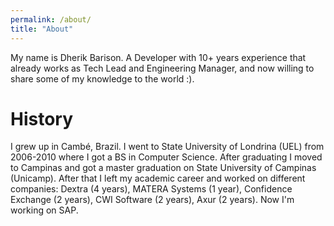 ```yaml
---
permalink: /about/
title: "About"
---
```


My name is Dherik Barison. A Developer with 10+ years experience that already works as Tech Lead and Engineering Manager, and now willing to share some of my knowledge to the world :).

# History

I grew up in Cambé, Brazil. I went to State University of Londrina (UEL) from 2006-2010 where I got a BS in Computer Science. After graduating I moved to Campinas and got a master graduation on State University of Campinas (Unicamp). After that I left my academic career and worked on different companies: Dextra (4 years), MATERA Systems (1 year), Confidence Exchange (2 years), CWI Software (2 years), Axur (2 years). Now I'm working on SAP.
